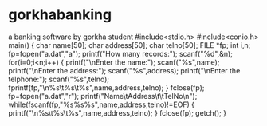 # gorkhabanking
a banking software by gorkha student
#include<stdio.h>
#include<conio.h>
main()
{
char name[50];
char address[50];
char telno[50];
FILE *fp;
int i,n;
fp=fopen("a.dat","a");
printf("How many records:");
scanf("%d",&n);
for(i=0;i<n;i++)
{
printf("\nEnter the name:");
scanf("%s",name);
printf("\nEnter the address:");
scanf("%s",address);
printf("\nEnter the telphone:");
scanf("%s",telno);
fprintf(fp,"\n%s\t%s\t%s",name,address,telno);
}
fclose(fp);
fp=fopen("a.dat","r");
printf("Name\tAddress\t\tTelNo\n");
while(fscanf(fp,"%s%s%s",name,address,telno)!=EOF)
{
printf("\n%s\t%s\t%s",name,address,telno);
}
fclose(fp);
getch();
}
